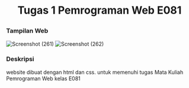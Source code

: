 # <p align = "center">Tugas 1 Pemrograman Web E081</p>

### Tampilan Web
![Screenshot (261)](https://user-images.githubusercontent.com/75284893/155086741-c8501a53-cdaa-4760-8469-17ffb0191852.png)
![Screenshot (262)](https://user-images.githubusercontent.com/75284893/155086755-7041c741-4499-4534-bef6-98a018feb225.png)

### Deskripsi
website dibuat dengan html dan css. untuk memenuhi tugas Mata Kuliah Pemrograman Web kelas E081

